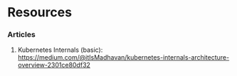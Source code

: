 # Resources

### Articles
1. Kubernetes Internals (basic): https://medium.com/@itIsMadhavan/kubernetes-internals-architecture-overview-2301ce80df32

